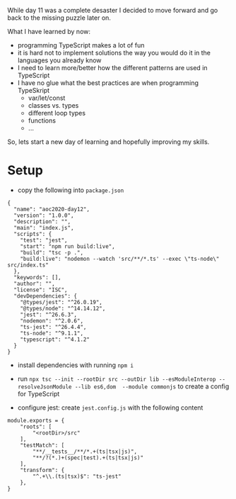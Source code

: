 While day 11 was a complete desaster I decided to move forward and go back to the missing puzzle later on.

What I have learned by now:
* programming TypeScript makes a lot of fun
* it is hard not to implement solutions the way you would do it in the languages you already know
* I need to learn more/better how the different patterns are used in TypeScript
* I have no glue what the best practices are when programming TypeSkript
  * var/let/const
  * classes vs. types
  * different loop types
  * functions
  * ...

So, lets start a new day of learning and hopefully improving my skills.

# Setup

* copy the following into  `package.json`
```
{
  "name": "aoc2020-day12",
  "version": "1.0.0",
  "description": "",
  "main": "index.js",
  "scripts": {
    "test": "jest",
    "start": "npm run build:live",
    "build": "tsc -p .",
    "build:live": "nodemon --watch 'src/**/*.ts' --exec \"ts-node\" src/index.ts"
  },
  "keywords": [],
  "author": "",
  "license": "ISC",
  "devDependencies": {
    "@types/jest": "^26.0.19",
    "@types/node": "^14.14.12",
    "jest": "^26.6.3",
    "nodemon": "^2.0.6",
    "ts-jest": "^26.4.4",
    "ts-node": "^9.1.1",
    "typescript": "^4.1.2"
  }
}
```
* install dependencies with running  `npm i` 
* run `npx tsc --init --rootDir src --outDir lib --esModuleInterop --resolveJsonModule --lib es6,dom  --module commonjs` to create a config for TypeScript

* configure jest: create `jest.config.js` with the following content
```
module.exports = {
    "roots": [
        "<rootDir>/src"
    ],
    "testMatch": [
        "**/__tests__/**/*.+(ts|tsx|js)",
        "**/?(*.)+(spec|test).+(ts|tsx|js)"
    ],
    "transform": {
        "^.+\\.(ts|tsx)$": "ts-jest"
    },
}
```